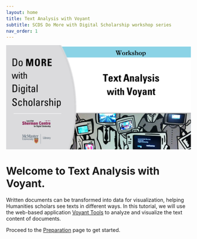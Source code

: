 ```yaml
---
layout: home
title: Text Analysis with Voyant
subtitle: SCDS Do More with Digital Scholarship workshop series
nav_order: 1
---
```


<img src="assets/img/dmds-voyant.png" alt="Workshop Title Slide" width="720">

# Welcome to Text Analysis with Voyant. 

Written documents can be transformed into data for visualization, helping Humanities scholars see texts in different ways. In this tutorial, we will use the web-based application [Voyant Tools](https://voyant-tools.org/) to analyze and visualize the text content of documents.

Proceed to the [Preparation](/preparation) page to get started.
